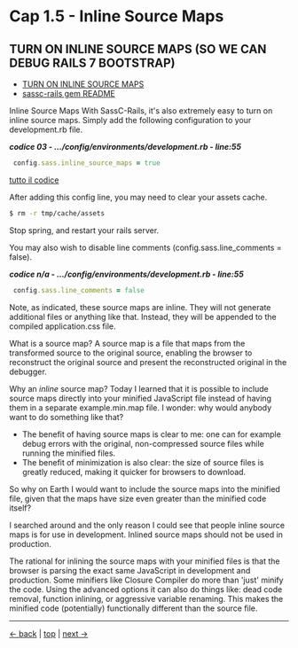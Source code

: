 # <a name="top"></a> Cap 1.5 - Inline Source Maps






## TURN ON INLINE SOURCE MAPS (SO WE CAN DEBUG RAILS 7 BOOTSTRAP)

- [TURN ON INLINE SOURCE MAPS](https://jasonfleetwoodboldt.com/courses/stepping-up-rails/rails-7-bootstrap/)
- [sassc-rails gem README](https://github.com/sass/sassc-rails)

Inline Source Maps
With SassC-Rails, it's also extremely easy to turn on inline source maps. Simply add the following configuration to your development.rb file.

***codice 03 - .../config/environments/development.rb - line:55***

```ruby
 config.sass.inline_source_maps = true
```

[tutto il codice](https://github.com/flaviobordonidev/leanpubabrandnewcms/blob/master/01-base/21-bootstrap/03_01-views-layouts-application.html.erb)


After adding this config line, you may need to clear your assets cache.

```bash
$ rm -r tmp/cache/assets
 ```

Stop spring, and restart your rails server. 

You may also wish to disable line comments (config.sass.line_comments = false).

***codice n/a - .../config/environments/development.rb - line:55***

```ruby
 config.sass.line_comments = false
```

Note, as indicated, these source maps are inline. They will not generate additional files or anything like that. Instead, they will be appended to the compiled application.css file.


What is a source map?
A source map is a file that maps from the transformed source to the original source, enabling the browser to reconstruct the original source and present the reconstructed original in the debugger.

Why an *inline* source map?
Today I learned that it is possible to include source maps directly into your minified JavaScript file instead of having them in a separate example.min.map file. I wonder: why would anybody want to do something like that?

- The benefit of having source maps is clear to me: one can for example debug errors with the original, non-compressed source files while running the minified files. 
- The benefit of minimization is also clear: the size of source files is greatly reduced, making it quicker for browsers to download.

So why on Earth I would want to include the source maps into the minified file, given that the maps have size even greater than the minified code itself?

I searched around and the only reason I could see that people inline source maps is for use in development. Inlined source maps should not be used in production.

The rational for inlining the source maps with your minified files is that the browser is parsing the exact same JavaScript in development and production. Some minifiers like Closure Compiler do more than 'just' minify the code. Using the advanced options it can also do things like: dead code removal, function inlining, or aggressive variable renaming. This makes the minified code (potentially) functionally different than the source file.



---

[<- back](https://github.com/flaviobordonidev/leanpubabrandnewcms/blob/master/02-bootstrap/01-install/04_00-bootstrap_icons-it.md)
 | [top](#top) |
[next ->](https://github.com/flaviobordonidev/leanpubabrandnewcms/blob/master/02-bootstrap/02-components/01_00-tooltips.md)
